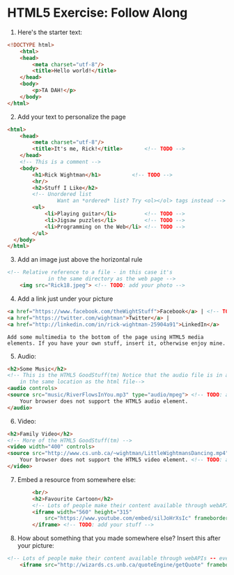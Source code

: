 # HTML5 Exercise: Follow Along

1. Here's the starter text:
```html
<!DOCTYPE html>
	<html>
	<head>
		<meta charset="utf-8"/>
		<title>Hello world!</title>
	</head>
	<body>
		<p>TA DAH!</p>
	</body>
</html>
```
2. Add your text to personalize the page
```html
<html>
	<head>
		<meta charset="utf-8"/>
		<title>It's me, Rick!</title> 		<!-- TODO -->
	</head>
	<!-- This is a comment -->
	<body>
		<h1>Rick Wightman</h1>			<!-- TODO -->
		<hr/>
		<h2>Stuff I Like</h2>
		<!-- Unordered list
      			Want an *ordered* list? Try <ol></ol> tags instead -->
		<ul>
			<li>Playing guitar</li>			<!-- TODO -->
			<li>Jigsaw puzzles</li>			<!-- TODO -->
			<li>Programming on the Web</li>	<!-- TODO -->
		</ul>
  </body>
</html>
```
3. Add an image just above the horizontal rule
```html
<!-- Relative reference to a file - in this case it's
			 in the same directory as the web page -->
	<img src="Rick18.jpeg"> <!-- TODO: add your photo -->
```
4. Add a link just under your picture
```html
<a href="https://www.facebook.com/theWightStuff">Facebook</a> | <!-- TODO: add your stuff (Instagram?, snapchat?) -->
<a href="https://twitter.com/wightman">Twitter</a> |
<a href="http://linkedin.com/in/rick-wightman-25904a91">LinkedIn</a>
```
	Add some multimedia to the bottom of the page using HTML5 media elements. If you have your own stuff, insert it, otherwise enjoy mine.

5. Audio:
```html
<h2>Some Music</h2>
<!-- This is the HTML5 GoodStuff(tm) Notice that the audio file is in a folder named "music" 
	in the same location as the html file-->
<audio controls>
<source src="music/RiverFlowsInYou.mp3" type="audio/mpeg"> <!-- TODO: add your stuff -->
	Your browser does not support the HTML5 audio element.
</audio>
```
6. Video:
```html
<h2>Family Video</h2>
<!-- More of the HTML5 GoodStuff(tm) -->
<video width="400" controls>
<source src="http://www.cs.unb.ca/~wightman/LittleWightmansDancing.mp4" type="video/mp4">
	Your browser does not support the HTML5 video element. <!-- TODO: add your stuff -->
</video>
```
7. Embed a resource from somewhere else:
```html
		<br/>
		<h2>Favourite Cartoon</h2>
		<!-- Lots of people make their content available through webAPIs -->
		<iframe width="560" height="315" 
			src="https://www.youtube.com/embed/silJoHrXsIc" frameborder="0" allowfullscreen>
		</iframe> <!-- TODO: add your stuff -->
```
8. How about something that you made somewhere else? Insert this after your picture:
```html
<!-- Lots of people make their content available through webAPIs -- even me! -->
	<iframe src="http://wizards.cs.unb.ca/quoteEngine/getQuote" frameborder="0"></iframe>
```
